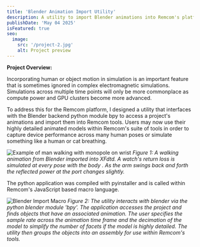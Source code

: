 ```yaml
---
title: 'Blender Animation Import Utility'
description: A utility to import Blender animations into Remcom's platform, streamlining the workflow for simulating antennas with moving humans.
publishDate: 'May 04 2025'
isFeatured: true
seo:
  image:
    src: '/project-2.jpg'
    alt: Project preview
---
```



**Project Overview:**

Incorporating human or object motion in simulation is an important feature that is sometimes ignored in complex electromagnetic simulations.
Simulations across multiple time points will only be more commonplace as compute power and GPU clusters become more advanced.

To address this for the Remcom platform, I designed a utility that interfaces with the Blender backend python module bpy to access a project's animations and import them into Remcom tools.
Users may now use their highly detailed animated models within Remcom's suite of tools in order to capture device performance across many human poses or simulate something like a human or cat breathing.

![Example of man walking with monopole on wrist](/walking-ReturnLoss.gif)
*Figure 1: A walking animation from Blender imported into XFdtd. A watch's return loss is simulated at every pose with the body . As the arm swings back and forth the reflected power at the port changes slightly.*

The python application was compiled with pyinstaller and is called within Remcom's JavaScript based macro language.






![Blender Import Macro](/blenderImport.gif)
*Figure 2: The utility interacts with blender via the python blender module 'bpy'. The application accesses the project and finds objects that have an associated animation. The user specifies the sample rate across the animation time frame and the decimation of the model to simplify the number of facets if the model is highly detailed. The utility then groups the objects into an assembly for use within Remcom's tools.*